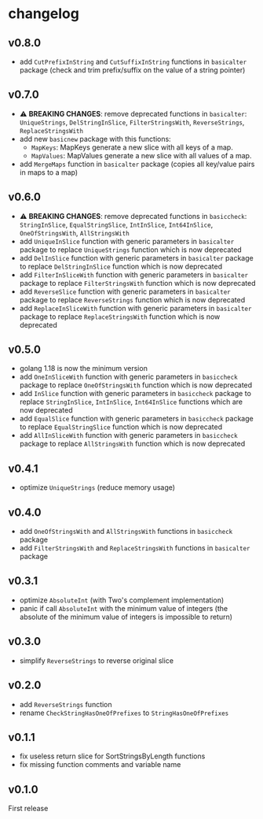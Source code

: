 # changelog

## v0.8.0

* add `CutPrefixInString` and `CutSuffixInString` functions in `basicalter` package (check and trim prefix/suffix on the value of a string pointer)

## v0.7.0

* :warning: **BREAKING CHANGES**: remove deprecated functions in `basicalter`: `UniqueStrings`, `DelStringInSlice`, `FilterStringsWith`, `ReverseStrings`, `ReplaceStringsWith`
* add new `basicnew` package with this functions:
  * `MapKeys`: MapKeys generate a new slice with all keys of a map.
  * `MapValues`: MapValues generate a new slice with all values of a map.
* add `MergeMaps` function in `basicalter` package (copies all key/value pairs in maps to a map)

## v0.6.0

* :warning: **BREAKING CHANGES**: remove deprecated functions in `basiccheck`: `StringInSlice`, `EqualStringSlice`, `IntInSlice`, `Int64InSlice`, `OneOfStringsWith`, `AllStringsWith`
* add `UniqueInSlice` function with generic parameters in `basicalter` package to replace `UniqueStrings` function which is now deprecated
* add `DelInSlice` function with generic parameters in `basicalter` package to replace `DelStringInSlice` function which is now deprecated
* add `FilterInSliceWith` function with generic parameters in `basicalter` package to replace `FilterStringsWith` function which is now deprecated
* add `ReverseSlice` function with generic parameters in `basicalter` package to replace `ReverseStrings` function which is now deprecated
* add `ReplaceInSliceWith` function with generic parameters in `basicalter` package to replace `ReplaceStringsWith` function which is now deprecated

## v0.5.0

* golang 1.18 is now the minimum version
* add `OneInSliceWith` function with generic parameters in `basiccheck` package to replace `OneOfStringsWith` function which is now deprecated
* add `InSlice` function with generic parameters in `basiccheck` package to replace `StringInSlice`, `IntInSlice`, `Int64InSlice` functions which are now deprecated
* add `EqualSlice` function with generic parameters in `basiccheck` package to replace `EqualStringSlice` function which is now deprecated
* add `AllInSliceWith` function with generic parameters in `basiccheck` package to replace `AllStringsWith` function which is now deprecated

## v0.4.1

* optimize `UniqueStrings` (reduce memory usage)

## v0.4.0

* add `OneOfStringsWith` and `AllStringsWith` functions in `basiccheck` package
* add `FilterStringsWith` and `ReplaceStringsWith` functions in `basicalter` package

## v0.3.1

* optimize `AbsoluteInt` (with Two's complement implementation)
* panic if call `AbsoluteInt` with the minimum value of integers (the absolute of the minimum value of integers is impossible to return)

## v0.3.0

* simplify `ReverseStrings` to reverse original slice

## v0.2.0

* add `ReverseStrings` function
* rename `CheckStringHasOneOfPrefixes` to `StringHasOneOfPrefixes`

## v0.1.1

* fix useless return slice for SortStringsByLength functions
* fix missing function comments and variable name

## v0.1.0

First release
